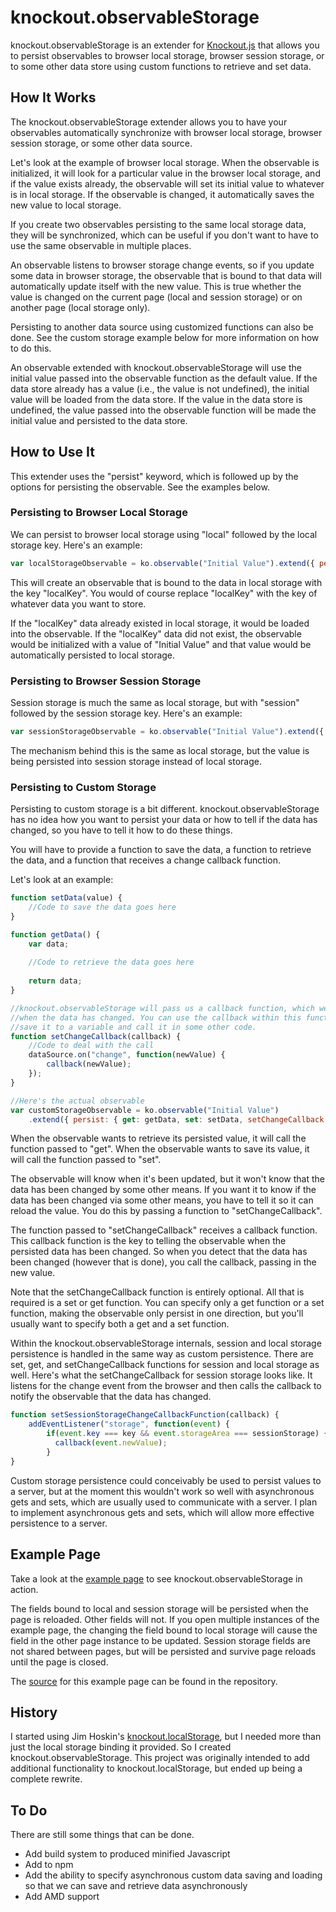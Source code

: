 # knockout.observableStorage

knockout.observableStorage is an extender for [Knockout.js](http://knockoutjs.com/) that allows you to persist observables to browser local storage, browser session storage, or to some other data store using custom functions to retrieve and set data.

## How It Works

The knockout.observableStorage extender allows you to have your observables automatically synchronize with browser local storage, browser session storage, or some other data source. 

Let's look at the example of browser local storage. When the observable is initialized, it will look for a particular value in the browser local storage, and if the value exists already, the observable will set its initial value to whatever is in local storage. If the observable is changed, it automatically saves the new value to local storage.

If you create two observables persisting to the same local storage data, they will be synchronized, which can be useful if you don't want to have to use the same observable in multiple places.

An observable listens to browser storage change events, so if you update some data in browser storage, the observable that is bound to that data will automatically update itself with the new value. This is true whether the value is changed on the current page (local and session storage) or on another page (local storage only). 

Persisting to another data source using customized functions can also be done. See the custom storage example below for more information on how to do this.

An observable extended with knockout.observableStorage will use the initial value passed into the observable function as the default value. If the data store already has a value (i.e., the value is not undefined), the initial value will be loaded from the data store. If the value in the data store is undefined, the value passed into the observable function will be made the initial value and persisted to the data store.

## How to Use It

This extender uses the "persist" keyword, which is followed up by the options for persisting the observable. See the examples below.

### Persisting to Browser Local Storage

We can persist to browser local storage using "local" followed by the local storage key. Here's an example:

```Javascript
var localStorageObservable = ko.observable("Initial Value").extend({ persist: { local: "localKey" });
```

This will create an observable that is bound to the data in local storage with the key "localKey". You would of course replace "localKey" with the key of whatever data you want to store.

If the "localKey" data already existed in local storage, it would be loaded into the observable. If the "localKey" data did not exist, the observable would be initialized with a value of "Initial Value" and that value would be automatically persisted to local storage.

### Persisting to Browser Session Storage

Session storage is much the same as local storage, but with "session" followed by the session storage key. Here's an example:

```Javascript
var sessionStorageObservable = ko.observable("Initial Value").extend({ persist: { session: "sessionKey" });
```

The mechanism behind this is the same as local storage, but the value is being persisted into session storage instead of local storage.

### Persisting to Custom Storage

Persisting to custom storage is a bit different. knockout.observableStorage has no idea how you want to persist your data or how to tell if the data has changed, so you have to tell it how to do these things.

You will have to provide a function to save the data, a function to retrieve the data, and a function that receives a change callback function.

Let's look at an example:

```Javascript
function setData(value) {
	//Code to save the data goes here
}

function getData() {
	var data;
	
	//Code to retrieve the data goes here
	
	return data;
}

//knockout.observableStorage will pass us a callback function, which we will call 
//when the data has changed. You can use the callback within this function or
//save it to a variable and call it in some other code.
function setChangeCallback(callback) {
	//Code to deal with the call
	dataSource.on("change", function(newValue) {
		callback(newValue);
	});
}

//Here's the actual observable
var customStorageObservable = ko.observable("Initial Value")
	.extend({ persist: { get: getData, set: setData, setChangeCallback: setChangeCallback } });
```

When the observable wants to retrieve its persisted value, it will call the function passed to "get". When the observable wants to save its value, it will call the function passed to "set".

The observable will know when it's been updated, but it won't know that the data has been changed by some other means. If you want it to know if the data has been changed via some other means, you have to tell it so it can reload the value. You do this by passing a function to "setChangeCallback".

The function passed to "setChangeCallback" receives a callback function. This callback function is the key to telling the observable when the persisted data has been changed. So when you detect that the data has been changed (however that is done), you call the callback, passing in the new value.

Note that the setChangeCallback function is entirely optional. All that is required is a set or get function. You can specify only a get function or a set function, making the observable only persist in one direction, but you'll usually want to specify both a get and a set function.

Within the knockout.observableStorage internals, session and local storage persistence is handled in the same way as custom persistence. There are set, get, and setChangeCallback functions for session and local storage as well. Here's what the setChangeCallback for session storage looks like. It listens for the change event from the browser and then calls the callback to notify the observable that the data has changed.

```Javascript
function setSessionStorageChangeCallbackFunction(callback) {
	addEventListener("storage", function(event) {
		if(event.key === key && event.storageArea === sessionStorage) {
		  callback(event.newValue);
		}
}
```

Custom storage persistence could conceivably be used to persist values to a server, but at the moment this wouldn't work so well with asynchronous gets and sets, which are usually used to communicate with a server. I plan to implement asynchronous gets and sets, which will allow more effective persistence to a server.
 
## Example Page

Take a look at the [example page](http://maultasche.github.io/observableStorage/examples/) to see knockout.observableStorage in action. 

The fields bound to local and session storage will be persisted when the page is reloaded. Other fields will not. If you open multiple instances of the example page, the changing the field bound to local storage will cause the field in the other page instance to be updated. Session storage fields are not shared between pages, but will be persisted and survive page reloads until the page is closed.

The [source](./examples/index.html) for this example page can be found in the repository.

## History

I started using Jim Hoskin's [knockout.localStorage](https://github.com/jimrhoskins/knockout.localStorage), but I needed more than just the local storage binding it provided. So I created knockout.observableStorage. This project was originally intended to add additional functionality to knockout.localStorage, but ended up being a complete rewrite.

## To Do

There are still some things that can be done.

- Add build system to produced minified Javascript
- Add to npm
- Add the ability to specify asynchronous custom data saving and loading so that we can save and retrieve
data asynchronously
- Add AMD support
